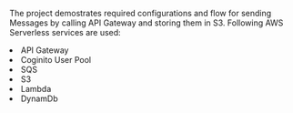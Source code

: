 The project demostrates required configurations and flow for sending Messages by calling API Gateway and storing them in S3. Following AWS Serverless services are used:
<LI>API Gateway</LI>
<LI>Coginito User Pool</LI>
<LI>SQS</LI>
<LI>S3</LI>
<LI>Lambda</LI>
<li>DynamDb</li>
